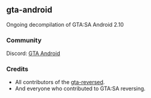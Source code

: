 ## gta-android

Ongoing decompilation of GTA:SA Android 2.10

### Community 
Discord: [GTA Android](https://discord.gg/Nr4MfSEGXd)

### Credits
- All contributors of the [gta-reversed](https://github.com/gta-reversed/gta-reversed).
- And everyone who contributed to GTA:SA reversing.